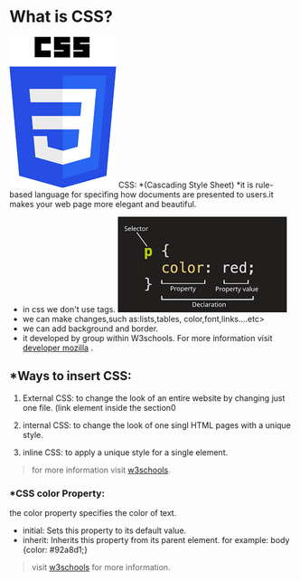 
# What is CSS?
![css1](css.png)
CSS: *(Cascading Style Sheet)
*it is rule-based language for specifing how documents are presented to users.it makes your web page more elegant and beautiful.

* in css we don't use tags.
![css2](css2.png)
* we can make changes,such as:lists,tables, color,font,links....etc>
* we can add background and border.
* it developed by group within W3schools. For more information
 visit [developer mozilla](https://developer.mozilla.org/en-US/docs/Learn/CSS/First_steps/What_is_CSS) .

## *Ways to insert CSS:
1. External CSS: to change the look of an entire website by changing just one file.
(link element inside the section0

2. internal CSS: to change the look of one singl HTML pages with a unique style.

3. inline CSS: to apply a unique style for a single element.

>for more information visit [w3schools](https://www.w3schools.com/css/css_howto.asp).


### *CSS color Property:
the color property specifies the color of text.
* initial: Sets this property to its default value.
* inherit: Inherits this property from its parent element.
for example: body {color: #92a8d1;}

>visit [w3schools](https://www.w3schools.com/cssref/pr_text_color.asp) for more information.